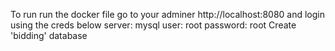 To run
run the docker file
go to your adminer http://localhost:8080 and login using the creds below
server: mysql
user: root
password: root
Create 'bidding' database